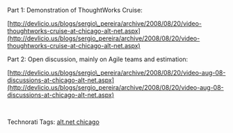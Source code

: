 Part 1: Demonstration of ThoughtWorks Cruise:

[http://devlicio.us/blogs/sergio\_pereira/archive/2008/08/20/video-thoughtworks-cruise-at-chicago-alt-net.aspx](http://devlicio.us/blogs/sergio_pereira/archive/2008/08/20/video-thoughtworks-cruise-at-chicago-alt-net.aspx)

Part 2: Open discussion, mainly on Agile teams and estimation:

[http://devlicio.us/blogs/sergio\_pereira/archive/2008/08/20/video-aug-08-discussions-at-chicago-alt-net.aspx](http://devlicio.us/blogs/sergio_pereira/archive/2008/08/20/video-aug-08-discussions-at-chicago-alt-net.aspx)

 

Technorati Tags: [alt.net
chicago](http://technorati.com/tags/alt.net%20chicago)

